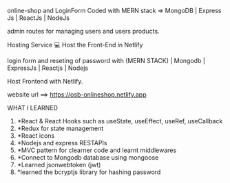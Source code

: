 online-shop and
LoginForm Coded with MERN stack => MongoDB | Express Js | ReactJs | NodeJs

admin routes for managing users and users products.

Hosting Service 💻
    Host the Front-End in Netlify

login form and reseting of password with (MERN STACK) | Mongodb | ExpressJs | Reactjs | Nodejs

Host Frontend with Netlify.

website url ==>  https://osb-onlineshop.netlify.app

WHAT I LEARNED

1) *React & React Hooks such as useState, useEffect, useRef, useCallback
2) *Redux for state management
3) *React icons
4) *Nodejs and express RESTAPIs 
5) *MVC pattern for clearner code and learnt middlewares
6) *Connect to Mongodb database using mongoose
7) *Learned jsonwebtoken (jwt)
8) *learned the bcryptjs library for hashing password

